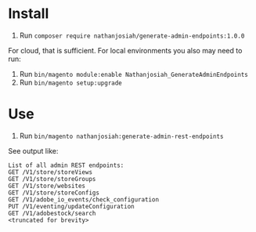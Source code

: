# Install
1. Run `composer require nathanjosiah/generate-admin-endpoints:1.0.0`

For cloud, that is sufficient. For local environments you also may need to run:
1. Run `bin/magento module:enable Nathanjosiah_GenerateAdminEndpoints`
2. Run `bin/magento setup:upgrade`

# Use
1. Run `bin/magento nathanjosiah:generate-admin-rest-endpoints`

See output like:
```
List of all admin REST endpoints:
GET /V1/store/storeViews
GET /V1/store/storeGroups
GET /V1/store/websites
GET /V1/store/storeConfigs
GET /V1/adobe_io_events/check_configuration
PUT /V1/eventing/updateConfiguration
GET /V1/adobestock/search
<truncated for brevity>
```